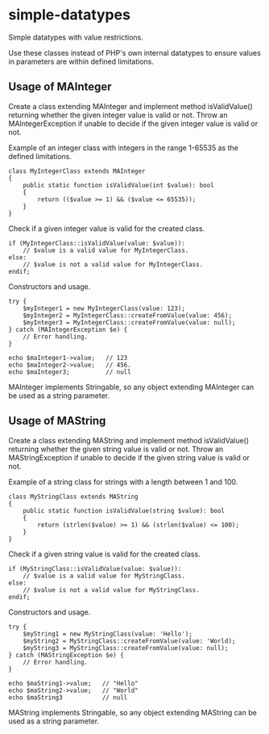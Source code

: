 # simple-datatypes
Simple datatypes with value restrictions.

Use these classes instead of PHP's own internal datatypes to ensure values in parameters are within defined limitations.

## Usage of MAInteger
Create a class extending MAInteger and implement method isValidValue() returning whether the given integer value is valid or not.
Throw an MAIntegerException if unable to decide if the given integer value is valid or not.

Example of an integer class with integers in the range 1-65535 as the defined limitations.
```
class MyIntegerClass extends MAInteger
{
    public static function isValidValue(int $value): bool
    {
        return (($value >= 1) && ($value <= 65535));
    }
}
```

Check if a given integer value is valid for the created class.
```
if (MyIntegerClass::isValidValue(value: $value)):
    // $value is a valid value for MyIntegerClass.
else:
    // $value is not a valid value for MyIntegerClass.
endif; 
```

Constructors and usage.
```
try {
    $myInteger1 = new MyIntegerClass(value: 123);
    $myInteger2 = MyIntegerClass::createFromValue(value: 456);
    $myInteger3 = MyIntegerClass::createFromValue(value: null);
} catch (MAIntegerException $e) {
    // Error handling.
}

echo $maInteger1->value;   // 123
echo $maInteger2->value;   // 456.
echo $maInteger3;          // null
```

MAInteger implements Stringable, so any object extending MAInteger can be used as a string parameter.

## Usage of MAString
Create a class extending MAString and implement method isValidValue() returning whether the given string value is valid or not.
Throw an MAStringException if unable to decide if the given string value is valid or not.

Example of a string class for strings with a length between 1 and 100.
```
class MyStringClass extends MAString
{
    public static function isValidValue(string $value): bool
    {
        return (strlen($value) >= 1) && (strlen($value) <= 100);
    }
}
```

Check if a given string value is valid for the created class.
```
if (MyStringClass::isValidValue(value: $value)):
    // $value is a valid value for MyStringClass.
else:
    // $value is not a valid value for MyStringClass.
endif; 
```

Constructors and usage.
```
try {
    $myString1 = new MyStringClass(value: 'Hello');
    $myString2 = MyStringClass::createFromValue(value: 'World);
    $myString3 = MyStringClass::createFromValue(value: null);
} catch (MAStringException $e) {
    // Error handling.
}

echo $maString1->value;   // "Hello"
echo $maString2->value;   // "World"
echo $maString3           // null
```

MAString implements Stringable, so any object extending MAString can be used as a string parameter.